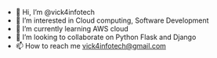 - 👋 Hi, I’m @vick4infotech
- 👀 I’m interested in Cloud computing, Software Development
- 🌱 I’m currently learning AWS cloud 
- 💞️ I’m looking to collaborate on Python Flask and Django
- 📫 How to reach me vick4infotech@gmail.com


